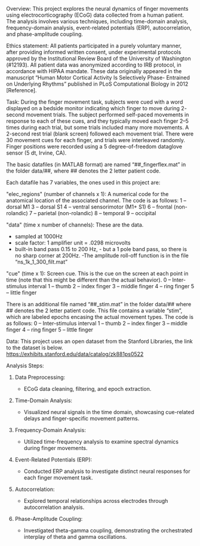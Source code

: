 Overview: This project explores the neural dynamics of finger movements using electrocorticography (ECoG) data collected from a human patient. The analysis involves various techniques, including time-domain analysis, frequency-domain analysis, event-related potentials (ERP), autocorrelation, and phase-amplitude coupling.

Ethics statement: All patients participated in a purely voluntary manner, after providing informed written consent, under experimental protocols approved by the Institutional Review Board of the University of Washington (#12193). All patient data was anonymized according to IRB protocol, in accordance with HIPAA mandate. These data originally appeared in the manuscript “Human Motor Cortical Activity Is Selectively Phase- Entrained on Underlying Rhythms” published in PLoS Computational Biology in 2012 [Reference].

Task: During the finger movement task, subjects were cued with a word displayed on a bedside monitor indicating which finger to move during 2- second movement trials. The subject performed self-paced movements in response to each of these cues, and they typically moved each finger 2–5 times during each trial, but some trials included many more movements. A 2-second rest trial (blank screen) followed each movement trial. There were 30 movement cues for each finger, and trials were interleaved randomly. Finger positions were recorded using a 5 degree-of-freedom dataglove sensor (5 dt, Irvine, CA). 

The basic datafiles (in MATLAB format) are named “##_fingerflex.mat” in the folder data/##, where ## denotes the 2 letter patient code.

Each datafile has 7 variables, the ones used in this project are:

"elec_regions" (number of channels x 1): A numerical code for the anatomical location of the associated channel. The code is as follows:
1 – dorsal M1
3 – dorsal S1
4 – ventral sensorimotor (M1+ S1) 
6 – frontal (non-rolandic) 
7 – parietal (non-rolandic)
8 – temporal 
9 – occipital

 "data" (time x number of channels): These are the data.
-	sampled at 1000Hz
-	scale factor: 1 amplifier unit = .0298 microvolts
-	built-in band pass 0.15 to 200 Hz, 
		- but a 1 pole band pass, so there is no sharp corner at 200Hz. 
		-The amplitude roll-off function is in the file “ns_1k_1_300_filt.mat”

"cue" (time x 1): Screen cue. This is the cue on the screen at each point in time (note that this might be different than the actual behavior). 
0 – Inter-stimulus interval
1 – thumb
2 – index finger
3 – middle finger 
4 – ring finger
5 – little finger


There is an additional file named “##_stim.mat” in the folder data/## where ## denotes the 2 letter patient code. This file contains a variable “stim”, which are labeled epochs encasing the actual movement types. The code is as follows:
0 – Inter-stimulus interval
1 – thumb
2 – index finger
3 – middle finger 
4 – ring finger
5 – little finger


Data:
This project uses an open dataset from the Stanford Libraries, the link to the dataset is below. https://exhibits.stanford.edu/data/catalog/zk881ps0522
  
Analysis Steps:
1. Data Preprocessing:
   - ECoG data cleaning, filtering, and epoch extraction.

2. Time-Domain Analysis:
   - Visualized neural signals in the time domain, showcasing cue-related delays and finger-specific movement patterns.

3. Frequency-Domain Analysis:
   - Utilized time-frequency analysis to examine spectral dynamics during finger movements.

4. Event-Related Potentials (ERP):
   - Conducted ERP analysis to investigate distinct neural responses for each finger movement task.

5. Autocorrelation:
   - Explored temporal relationships across electrodes through autocorrelation analysis.

6. Phase-Amplitude Coupling:
   - Investigated theta-gamma coupling, demonstrating the orchestrated interplay of theta and gamma oscillations.


